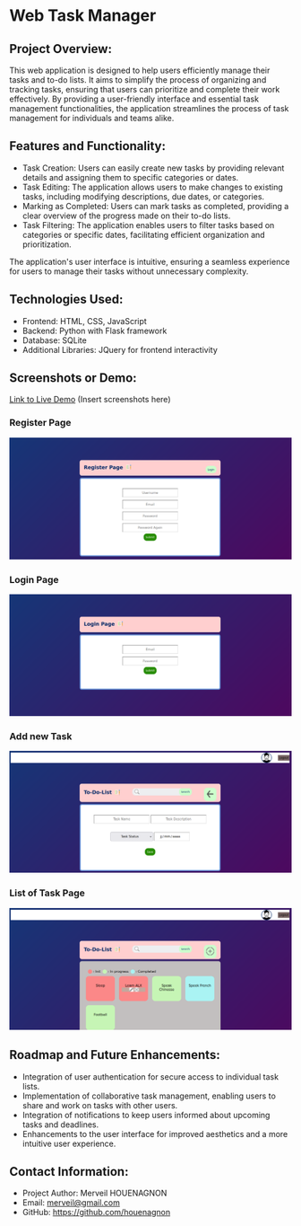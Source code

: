 # Web Task Manager

## Project Overview:
This web application is designed to help users efficiently manage their tasks and to-do lists. It aims to simplify the process of organizing and tracking tasks, ensuring that users can prioritize and complete their work effectively. By providing a user-friendly interface and essential task management functionalities, the application streamlines the process of task management for individuals and teams alike.

## Features and Functionality:
- Task Creation: Users can easily create new tasks by providing relevant details and assigning them to specific categories or dates.
- Task Editing: The application allows users to make changes to existing tasks, including modifying descriptions, due dates, or categories.
- Marking as Completed: Users can mark tasks as completed, providing a clear overview of the progress made on their to-do lists.
- Task Filtering: The application enables users to filter tasks based on categories or specific dates, facilitating efficient organization and prioritization.

The application's user interface is intuitive, ensuring a seamless experience for users to manage their tasks without unnecessary complexity.

## Technologies Used:
- Frontend: HTML, CSS, JavaScript
- Backend: Python with Flask framework
- Database: SQLite
- Additional Libraries: JQuery for frontend interactivity

## Screenshots or Demo:
[Link to Live Demo](https://yourdemolink.com)
(Insert screenshots here)
### Register Page
<img src="screen/Sigup.png"  alt="Sigup" />
<br/>

### Login Page
<img src="screen/Login.png"  alt="Login" />
<br/>

### Add new Task
<img src="screen/addTask.png"  alt="AddTask" />
<br/>

### List of Task Page
<img src="screen/list_task.png"  alt="ListTask" />


## Roadmap and Future Enhancements:
- Integration of user authentication for secure access to individual task lists.
- Implementation of collaborative task management, enabling users to share and work on tasks with other users.
- Integration of notifications to keep users informed about upcoming tasks and deadlines.
- Enhancements to the user interface for improved aesthetics and a more intuitive user experience.

## Contact Information:
- Project Author: Merveil HOUENAGNON
- Email: merveil@gmail.com
- GitHub: https://github.com/houenagnon
